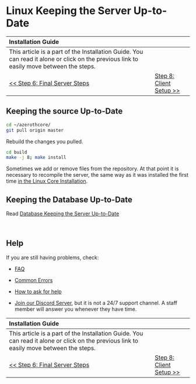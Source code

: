# Linux Keeping the Server Up-to-Date

| Installation Guide | |
| :- | :- |
| This article is a part of the Installation Guide. You can read it alone or click on the previous link to easily move between the steps. |
| [<< Step 6: Final Server Steps](final-server-steps.md) | [Step 8: Client Setup >>](client-setup.md) |

## Keeping the source Up-to-Date

```sh
cd ~/azerothcore/
git pull origin master
```

Rebuild the changes you pulled.

```sh
cd build
make -j 8; make install
```

Sometimes we add or remove files from the repository. At that point it is necessary to recompile the server, the same way as it was installed the first time [in the Linux Core Installation](linux-core-installation.md#configuring-for-compiling).

## Keeping the Database Up-to-Date

Read [Database Keeping the Server Up-to-Date](database-keeping-the-server-up-to-date.md)

<br>

## Help

If you are still having problems, check:

* [FAQ](faq.md)

* [Common Errors](common-errors.md)

* [How to ask for help](how-to-ask-for-help.md)

* [Join our Discord Server](https://discord.gg/gkt4y2x), but it is not a 24/7 support channel. A staff member will answer you whenever they have time.

| Installation Guide | |
| :- | :- |
| This article is a part of the Installation Guide. You can read it alone or click on the previous link to easily move between the steps. |
| [<< Step 6: Final Server Steps](final-server-steps.md) | [Step 8: Client Setup >>](client-setup.md) |
